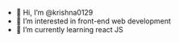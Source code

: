 - 👋 Hi, I’m @krishna0129
- 👀 I’m interested in front-end web development
- 🌱 I’m currently learning react JS

<!---
krishna0129/krishna0129 is a ✨ special ✨ repository because its `README.md` (this file) appears on your GitHub profile.
You can click the Preview link to take a look at your changes.
--->
